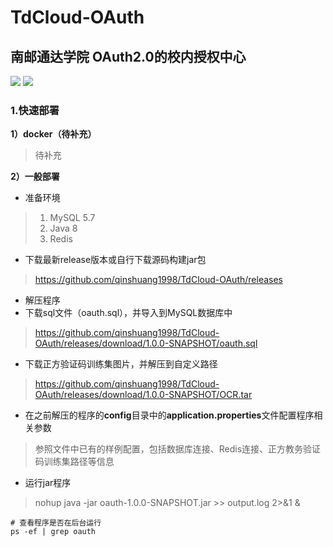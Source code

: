 # TdCloud-OAuth

## 南邮通达学院 OAuth2.0的校内授权中心

![](https://img.shields.io/github/license/qinshuang1998/TdCloud-OAuth)
![](https://img.shields.io/github/v/release/qinshuang1998/TdCloud-OAuth)

### 1.快速部署

**1）docker（待补充）**

> 待补充

**2）一般部署**

- 准备环境

> 1. MySQL 5.7
> 2. Java 8
> 3. Redis

- 下载最新release版本或自行下载源码构建jar包

> https://github.com/qinshuang1998/TdCloud-OAuth/releases

- 解压程序
- 下载sql文件（oauth.sql），并导入到MySQL数据库中

> https://github.com/qinshuang1998/TdCloud-OAuth/releases/download/1.0.0-SNAPSHOT/oauth.sql

- 下载正方验证码训练集图片，并解压到自定义路径

> https://github.com/qinshuang1998/TdCloud-OAuth/releases/download/1.0.0-SNAPSHOT/OCR.tar

- 在之前解压的程序的**config**目录中的**application.properties**文件配置程序相关参数

> 参照文件中已有的样例配置，包括数据库连接、Redis连接、正方教务验证码训练集路径等信息

- 运行jar程序

> nohup java -jar oauth-1.0.0-SNAPSHOT.jar >> output.log 2>&1 &

```shell
# 查看程序是否在后台运行
ps -ef | grep oauth
```

